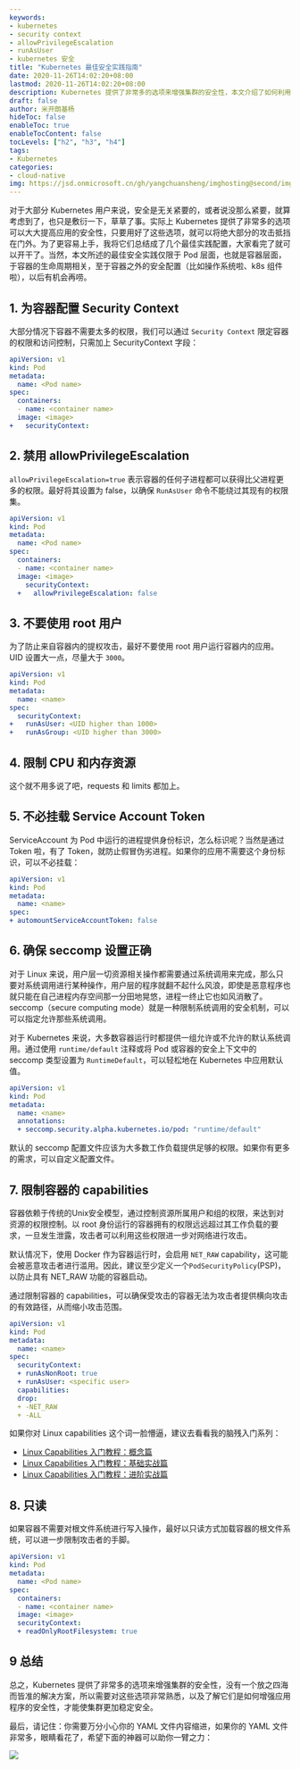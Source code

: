 ```yaml
---
keywords:
- kubernetes
- security context
- allowPrivilegeEscalation
- runAsUser
- kubernetes 安全
title: "Kubernetes 最佳安全实践指南"
date: 2020-11-26T14:02:20+08:00
lastmod: 2020-11-26T14:02:20+08:00
description: Kubernetes 提供了非常多的选项来增强集群的安全性，本文介绍了如何利用这些特性来增强集群的安全。
draft: false 
author: 米开朗基杨
hideToc: false
enableToc: true
enableTocContent: false
tocLevels: ["h2", "h3", "h4"]
tags:
- Kubernetes
categories: 
- cloud-native
img: https://jsd.onmicrosoft.cn/gh/yangchuansheng/imghosting@second/img/20201130153130.jpg
---
```


对于大部分 Kubernetes 用户来说，安全是无关紧要的，或者说没那么紧要，就算考虑到了，也只是敷衍一下，草草了事。实际上 Kubernetes 提供了非常多的选项可以大大提高应用的安全性，只要用好了这些选项，就可以将绝大部分的攻击抵挡在门外。为了更容易上手，我将它们总结成了几个最佳实践配置，大家看完了就可以开干了。当然，本文所述的最佳安全实践仅限于 Pod 层面，也就是容器层面，于容器的生命周期相关，至于容器之外的安全配置（比如操作系统啦、k8s 组件啦），以后有机会再唠。

## 1. 为容器配置 Security Context

大部分情况下容器不需要太多的权限，我们可以通过 `Security Context` 限定容器的权限和访问控制，只需加上 SecurityContext 字段：

```yaml
apiVersion: v1
kind: Pod
metadata:
  name: <Pod name>
spec:
  containers:
  - name: <container name>
  image: <image>
+   securityContext:
```

## 2. 禁用 allowPrivilegeEscalation 

`allowPrivilegeEscalation=true` 表示容器的任何子进程都可以获得比父进程更多的权限。最好将其设置为 false，以确保 `RunAsUser` 命令不能绕过其现有的权限集。

```yaml
apiVersion: v1
kind: Pod
metadata:
  name: <Pod name>
spec:
  containers:
  - name: <container name>
  image: <image>
    securityContext:
  +   allowPrivilegeEscalation: false
```

## 3. 不要使用 root 用户

为了防止来自容器内的提权攻击，最好不要使用 root 用户运行容器内的应用。UID 设置大一点，尽量大于 `3000`。

```yaml
apiVersion: v1
kind: Pod
metadata:
  name: <name>
spec:
  securityContext:
+   runAsUser: <UID higher than 1000>
+   runAsGroup: <UID higher than 3000>
```

## 4. 限制 CPU 和内存资源

这个就不用多说了吧，requests 和 limits 都加上。

## 5. 不必挂载 Service Account Token

ServiceAccount 为 Pod 中运行的进程提供身份标识，怎么标识呢？当然是通过 Token 啦，有了 Token，就防止假冒伪劣进程。如果你的应用不需要这个身份标识，可以不必挂载：

```yaml
apiVersion: v1
kind: Pod
metadata:
  name: <name>
spec:
+ automountServiceAccountToken: false
```

## 6. 确保 seccomp 设置正确

对于 Linux 来说，用户层一切资源相关操作都需要通过系统调用来完成，那么只要对系统调用进行某种操作，用户层的程序就翻不起什么风浪，即使是恶意程序也就只能在自己进程内存空间那一分田地晃悠，进程一终止它也如风消散了。seccomp（secure computing mode）就是一种限制系统调用的安全机制，可以可以指定允许那些系统调用。

对于 Kubernetes 来说，大多数容器运行时都提供一组允许或不允许的默认系统调用。通过使用 `runtime/default` 注释或将 Pod 或容器的安全上下文中的 seccomp 类型设置为 `RuntimeDefault`，可以轻松地在 Kubernetes 中应用默认值。

```yaml
apiVersion: v1
kind: Pod
metadata:
  name: <name>
  annotations:
  + seccomp.security.alpha.kubernetes.io/pod: "runtime/default"
```

默认的 seccomp 配置文件应该为大多数工作负载提供足够的权限。如果你有更多的需求，可以自定义配置文件。

## 7. 限制容器的 capabilities

容器依赖于传统的Unix安全模型，通过控制资源所属用户和组的权限，来达到对资源的权限控制。以 root 身份运行的容器拥有的权限远远超过其工作负载的要求，一旦发生泄露，攻击者可以利用这些权限进一步对网络进行攻击。

默认情况下，使用 Docker 作为容器运行时，会启用 `NET_RAW` capability，这可能会被恶意攻击者进行滥用。因此，建议至少定义一个`PodSecurityPolicy`(PSP)，以防止具有 NET_RAW 功能的容器启动。

通过限制容器的 capabilities，可以确保受攻击的容器无法为攻击者提供横向攻击的有效路径，从而缩小攻击范围。

```yaml
apiVersion: v1
kind: Pod
metadata:
  name: <name>
spec:
  securityContext:
  + runAsNonRoot: true
  + runAsUser: <specific user>
  capabilities:
  drop:
  + -NET_RAW
  + -ALL
```

如果你对 Linux capabilities 这个词一脸懵逼，建议去看看我的脑残入门系列：

+ [Linux Capabilities 入门教程：概念篇](/posts/linux-capabilities-why-they-exist-and-how-they-work/)
+ [Linux Capabilities 入门教程：基础实战篇](/posts/linux-capabilities-in-practice-1/)
+ [Linux Capabilities 入门教程：进阶实战篇](/posts/linux-capabilities-in-practice-2/)

## 8. 只读

如果容器不需要对根文件系统进行写入操作，最好以只读方式加载容器的根文件系统，可以进一步限制攻击者的手脚。

```yaml
apiVersion: v1
kind: Pod
metadata:
  name: <Pod name>
spec:
  containers:
  - name: <container name>
  image: <image>
  securityContext:
  + readOnlyRootFilesystem: true
```

## 9 总结

总之，Kubernetes 提供了非常多的选项来增强集群的安全性，没有一个放之四海而皆准的解决方案，所以需要对这些选项非常熟悉，以及了解它们是如何增强应用程序的安全性，才能使集群更加稳定安全。

最后，请记住：你需要万分小心你的 YAML 文件内容缩进，如果你的 YAML 文件非常多，眼睛看花了，希望下面的神器可以助你一臂之力：

![](https://jsd.onmicrosoft.cn/gh/yangchuansheng/imghosting@second/img/20201126170306.png)
